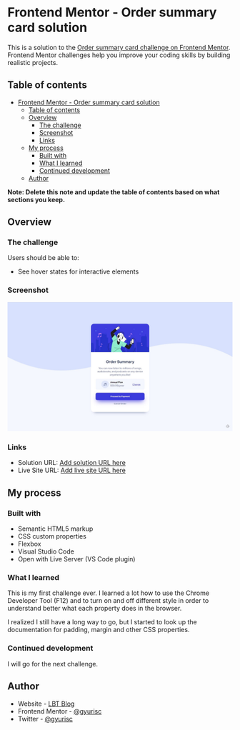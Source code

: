 # Frontend Mentor - Order summary card solution

This is a solution to the [Order summary card challenge on Frontend Mentor](https://www.frontendmentor.io/challenges/order-summary-component-QlPmajDUj). Frontend Mentor challenges help you improve your coding skills by building realistic projects. 

## Table of contents

- [Frontend Mentor - Order summary card solution](#frontend-mentor---order-summary-card-solution)
  - [Table of contents](#table-of-contents)
  - [Overview](#overview)
    - [The challenge](#the-challenge)
    - [Screenshot](#screenshot)
    - [Links](#links)
  - [My process](#my-process)
    - [Built with](#built-with)
    - [What I learned](#what-i-learned)
    - [Continued development](#continued-development)
  - [Author](#author)

**Note: Delete this note and update the table of contents based on what sections you keep.**

## Overview

### The challenge

Users should be able to:

- See hover states for interactive elements

### Screenshot

![](./screenshot.jpg)
### Links

- Solution URL: [Add solution URL here](https://your-solution-url.com)
- Live Site URL: [Add live site URL here](https://your-live-site-url.com)

## My process

### Built with

- Semantic HTML5 markup
- CSS custom properties
- Flexbox
- Visual Studio Code
- Open with Live Server (VS Code plugin)

### What I learned

This is my first challenge ever. I learned a lot how to use the Chrome Developer Tool (F12) and to turn on and off different style in order to understand better what each property does in the browser.

I realized I still have a long way to go, but I started to look up the documentation for padding, margin and other CSS properties.

### Continued development

I will go for the next challenge. 

## Author

- Website - [LBT Blog](https://littlebigtomatoes.com/)
- Frontend Mentor - [@gyurisc](https://www.frontendmentor.io/profile/gyurisc)
- Twitter - [@gyurisc](https://www.twitter.com/gyurisc)
